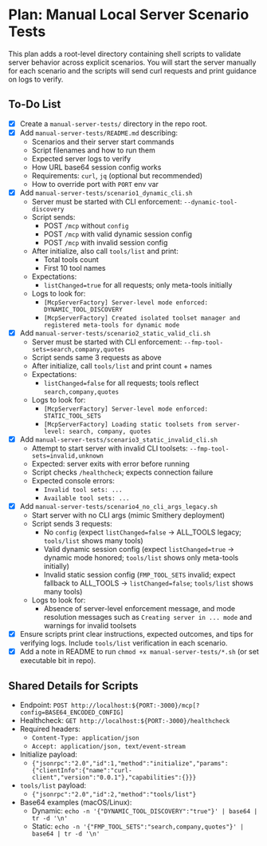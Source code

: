 # Plan: Manual Local Server Scenario Tests

This plan adds a root-level directory containing shell scripts to validate server behavior across explicit scenarios. You will start the server manually for each scenario and the scripts will send curl requests and print guidance on logs to verify.

## To-Do List

- [x] Create a `manual-server-tests/` directory in the repo root.
- [x] Add `manual-server-tests/README.md` describing:
  - Scenarios and their server start commands
  - Script filenames and how to run them
  - Expected server logs to verify
  - How URL base64 session config works
  - Requirements: `curl`, `jq` (optional but recommended)
  - How to override port with `PORT` env var
- [x] Add `manual-server-tests/scenario1_dynamic_cli.sh`
  - Server must be started with CLI enforcement: `--dynamic-tool-discovery`
  - Script sends:
    - POST `/mcp` without `config`
    - POST `/mcp` with valid dynamic session config
    - POST `/mcp` with invalid session config
  - After initialize, also call `tools/list` and print:
    - Total tools count
    - First 10 tool names
  - Expectations:
    - `listChanged=true` for all requests; only meta-tools initially
  - Logs to look for:
    - `[McpServerFactory] Server-level mode enforced: DYNAMIC_TOOL_DISCOVERY`
    - `[McpServerFactory] Created isolated toolset manager and registered meta-tools for dynamic mode`
- [x] Add `manual-server-tests/scenario2_static_valid_cli.sh`
  - Server must be started with CLI enforcement: `--fmp-tool-sets=search,company,quotes`
  - Script sends same 3 requests as above
  - After initialize, call `tools/list` and print count + names
  - Expectations:
    - `listChanged=false` for all requests; tools reflect `search,company,quotes`
  - Logs to look for:
    - `[McpServerFactory] Server-level mode enforced: STATIC_TOOL_SETS`
    - `[McpServerFactory] Loading static toolsets from server-level: search, company, quotes`
- [x] Add `manual-server-tests/scenario3_static_invalid_cli.sh`
  - Attempt to start server with invalid CLI toolsets: `--fmp-tool-sets=invalid,unknown`
  - Expected: server exits with error before running
  - Script checks `/healthcheck`; expects connection failure
  - Expected console errors:
    - `Invalid tool sets: ...`
    - `Available tool sets: ...`
- [x] Add `manual-server-tests/scenario4_no_cli_args_legacy.sh`
  - Start server with no CLI args (mimic Smithery deployment)
  - Script sends 3 requests:
    - No `config` (expect `listChanged=false` → ALL_TOOLS legacy; `tools/list` shows many tools)
    - Valid dynamic session config (expect `listChanged=true` → dynamic mode honored; `tools/list` shows only meta-tools initially)
    - Invalid static session config (`FMP_TOOL_SETS` invalid; expect fallback to ALL_TOOLS → `listChanged=false`; `tools/list` shows many tools)
  - Logs to look for:
    - Absence of server-level enforcement message, and mode resolution messages such as `Creating server in ... mode` and warnings for invalid toolsets
- [x] Ensure scripts print clear instructions, expected outcomes, and tips for verifying logs. Include `tools/list` verification in each scenario.
- [x] Add a note in README to run `chmod +x manual-server-tests/*.sh` (or set executable bit in repo).

## Shared Details for Scripts

- Endpoint: `POST http://localhost:${PORT:-3000}/mcp[?config=BASE64_ENCODED_CONFIG]`
- Healthcheck: `GET http://localhost:${PORT:-3000}/healthcheck`
- Required headers:
  - `Content-Type: application/json`
  - `Accept: application/json, text/event-stream`
- Initialize payload:
  - `{"jsonrpc":"2.0","id":1,"method":"initialize","params":{"clientInfo":{"name":"curl-client","version":"0.0.1"},"capabilities":{}}}`
- `tools/list` payload:
  - `{"jsonrpc":"2.0","id":2,"method":"tools/list"}`
- Base64 examples (macOS/Linux):
  - Dynamic: `echo -n '{"DYNAMIC_TOOL_DISCOVERY":"true"}' | base64 | tr -d '\n'`
  - Static: `echo -n '{"FMP_TOOL_SETS":"search,company,quotes"}' | base64 | tr -d '\n'`


